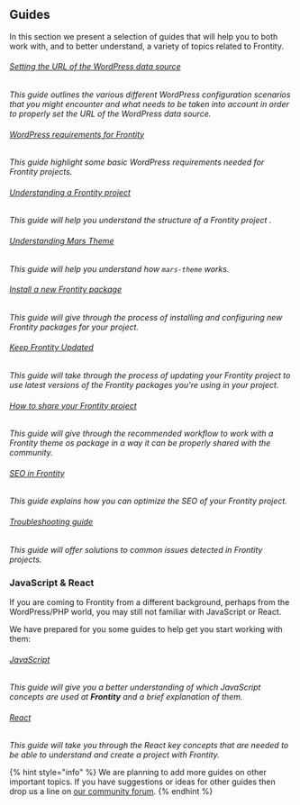 ## Guides

In this section we present a selection of guides that will help you to both work with, and to better understand, a variety of topics related to Frontity.

###### [Setting the URL of the WordPress data source](setting-url-wordpress-source-data.md)
*This guide outlines the various different WordPress configuration scenarios that you might encounter and what needs to be taken into account in order to properly set the URL of the WordPress data source.*

###### [WordPress requirements for Frontity](what-are-the-requisites-of-wordpress-for-frontity.md)
*This guide highlight some basic WordPress requirements needed for Frontity projects.*

###### [Understanding a Frontity project](understanding-mars-theme.md)
*This guide will help you understand the structure of a Frontity project .*

###### [Understanding Mars Theme](understanding-mars-theme-1.md)
*This guide will help you understand how `mars-theme` works.*

###### [Install a new Frontity package](install-a-new-package.md)
*This guide will give through the process of installing and configuring new Frontity packages for your project.*

###### [Keep Frontity Updated](keep-frontity-updated.md)
*This guide will take through the process of updating your Frontity project to use latest versions of the Frontity packages you're using in your project.*

###### [How to share your Frontity project](how-to-share-a-frontity-project.md)
*This guide will give through the recommended workflow to work with a Frontity theme os package in a way it can be properly shared with the community.*

###### [SEO in Frontity](seo.md)
*This guide explains how you can optimize the SEO of your Frontity project.*


###### [Troubleshooting guide](troubleshooting.md)
*This guide will offer solutions to common issues detected in Frontity projects.*


### JavaScript & React

If you are coming to Frontity from a different background, perhaps from the WordPress/PHP world, you may still not familiar with JavaScript or React.

We have prepared for you some guides to help get you start working with them:

###### [JavaScript](javascript-basics.md)
*This guide will give you a better understanding of which JavaScript concepts are used at **Frontity** and a brief explanation of them.*

###### [React](react-basic.md)
*This guide will take you through the React key concepts that are needed to be able to understand and create a project with Frontity.*


{% hint style="info" %}
We are planning to add more guides on other important topics. If you have suggestions or ideas for other guides then drop us a line on [our community forum](https://community.frontity.org/c/docs-and-tutorials).
{% endhint %}
